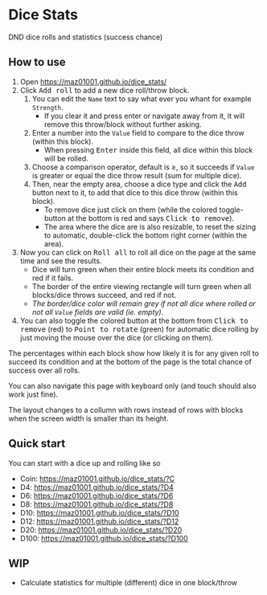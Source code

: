 # Dice Stats

DND dice rolls and statistics (success chance)

## How to use

1. Open <https://maz01001.github.io/dice_stats/>
2. Click <kbd>Add roll</kbd> to add a new dice roll/throw block.
   1. You can edit the `Name` text to say what ever you whant for example `Strength`.
      - If you clear it and press enter or navigate away from it, it will remove this throw/block without further asking.
   2. Enter a number into the `Value` field to compare to the dice throw (within this block).
      - When pressing <kbd>Enter</kbd> inside this field, all dice within this block will be rolled.
   3. Choose a comparison operator, default is &ge;, so it succeeds if `Value` is greater or equal the dice throw result (sum for multiple dice).
   4. Then, near the empty area, choose a dice type and click the <kbd>Add</kbd> button next to it, to add that dice to this dice throw (within this block).
      - To remove dice just click on them (while the colored toggle-button at the bottom is red and says <kbd>Click to remove</kbd>).
      - The area where the dice are is also resizable, to reset the sizing to automatic, double-click the bottom right corner (within the area).
3. Now you can click on <kbd>Roll all</kbd> to roll all dice on the page at the same time and see the results.
   - Dice will turn green when their entire block meets its condition and red if it fails.
   - The border of the entire viewing rectangle will turn green when all blocks/dice throws succeed, and red if not.
   - _The border/dice color will remain grey if not all dice where rolled or not all `Value` fields are valid (ie. empty)_.
4. You can also toggle the colored button at the bottom from <kbd>Click to remove</kbd> (red) to <kbd>Point to rotate</kbd> (green) for automatic dice rolling by just moving the mouse over the dice (or clicking on them).

The percentages within each block show how likely it is for any given roll to succeed its condition and at the bottom of the page is the total chance of success over all rolls.

You can also navigate this page with keyboard only (and touch should also work just fine).

The layout changes to a collumn with rows instead of rows with blocks when the screen width is smaller than its height.

## Quick start

You can start with a dice up and rolling like so

- Coin: <https://maz01001.github.io/dice_stats/?C>
- D4: <https://maz01001.github.io/dice_stats/?D4>
- D6: <https://maz01001.github.io/dice_stats/?D6>
- D8: <https://maz01001.github.io/dice_stats/?D8>
- D10: <https://maz01001.github.io/dice_stats/?D10>
- D12: <https://maz01001.github.io/dice_stats/?D12>
- D20: <https://maz01001.github.io/dice_stats/?D20>
- D100: <https://maz01001.github.io/dice_stats/?D100>

## WIP

- Calculate statistics for multiple (different) dice in one block/throw
